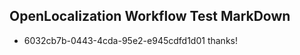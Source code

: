 ## OpenLocalization Workflow Test MarkDown
* 6032cb7b-0443-4cda-95e2-e945cdfd1d01 thanks!

<!--HONumber=Jul16_HO2-->


